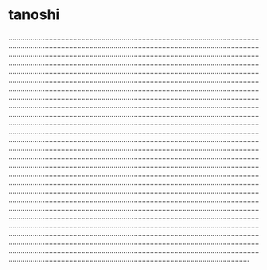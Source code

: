 # tanoshi
...............................................................................................................................................................................................................................................................................................................................................................................................................................................................................................................................................................................................................................................................................................................................................................................................................................................................................................................................................................................................................................................................................................................................................................................................................................................................................................................................................................................................................................................................................................................................................................................................................................................................................................................................................................................................................................................................................................................................................................................................................................................................................................................................................................................................................................................................................................................................................................................................................................................................................................................................................................................................................................................................................................................................................................................................................................................................................................................................................................................................................................................................................................................................................................................................................................................................................................................................................................................................................................................................................